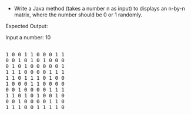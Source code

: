 * Write a Java method (takes a number n as input) to displays an n-by-n matrix, where the number should be 0 or 1 randomly.

Expected Output:


Input a number: 10 
<div style="font-family:Courier New">  
<pre>                                                             
1 0 0 1 1 0 0 0 1 1
0 0 1 0 1 0 1 0 0 0
0 1 0 1 0 0 0 0 0 1
1 1 1 0 0 0 0 1 1 1
1 1 0 1 1 1 0 1 0 0
1 0 0 0 1 1 0 0 0 0
0 0 1 0 0 0 0 1 1 1
1 1 0 1 0 1 0 0 1 0
0 0 1 0 0 0 0 1 1 0
1 1 1 0 0 1 1 1 1 0
<pre>
</div>
